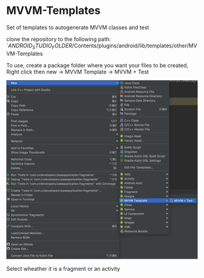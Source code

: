 # MVVM-Templates
Set of templates to autogenerate MVVM classes and test

clone the repository to the following path: 
`$ANDROID_STUDIO_FOLDER$/Contents/plugins/android/lib/templates/other/MVVM-Templates

To use, create a package folder where you want your files to be created, Right click then new -> MVVM Template -> MVVM + Test

![Debug drawer](images/android-studio-screenshot.png)

Select wheather it is a fragment or an activity
